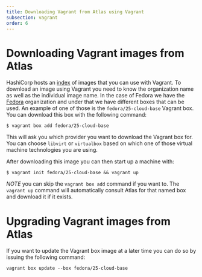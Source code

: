 ```yaml
---
title: Downloading Vagrant from Atlas using Vagrant
subsection: vagrant
order: 6
---
```


# Downloading Vagrant images from Atlas

HashiCorp hosts an [index](https://atlas.hashicorp.com/boxes/search)
of images that you can use with Vagrant. To download an image using 
Vagrant you need to know the organization name as well as the individual
image name. In the case of Fedora we have the [Fedora](https://atlas.hashicorp.com/fedora/)
organization and under that we have different boxes that can be used.
An example of one of those is the `fedora/25-cloud-base` Vagrant box.
You can download this box with the following command:

```
$ vagrant box add fedora/25-cloud-base
```

This will ask you which provider you want to download the Vagrant box
for. You can choose `libvirt` or `virtualbox` based on which one of
those virtual machine technologies you are using.

After downloading this image you can then start up a machine with:

```
$ vagrant init fedora/25-cloud-base && vagrant up
```

*NOTE* you can skip the `vagrant box add` command if you want to. The
`vagrant up` command will automatically consult Atlas for that named
box and download it if it exists.

# Upgrading Vagrant images from Atlas

If you want to update the Vagrant box image at a later time you can do
so by issuing the following command:

```
vagrant box update --box fedora/25-cloud-base
```
